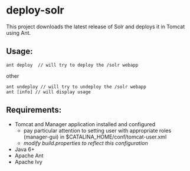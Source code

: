 deploy-solr
===========
This project downloads the latest release of Solr and deploys it in Tomcat using Ant.

Usage:
------
    ant deploy  // will try to deploy the /solr webapp
other

    ant undeploy // will try to undeploy the /solr webapp
    ant [info] // will display usage

Requirements:
-------------
* Tomcat and Manager application installed and configured
  * pay particular attention to setting user with appropriate roles (manager-gui) in $CATALINA_HOME/conf/tomcat-user.xml
  * *modify build.properties to reflect this configuration*
* Java 6+
* Apache Ant
* Apache Ivy
